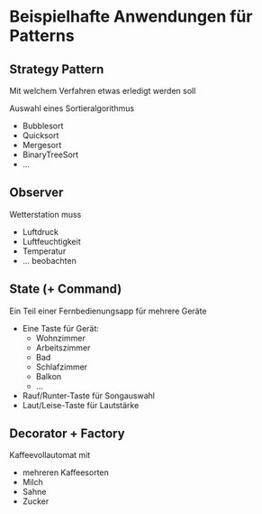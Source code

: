 Beispielhafte Anwendungen für Patterns
====

Strategy Pattern
----

Mit welchem Verfahren etwas erledigt werden soll

Auswahl eines Sortieralgorithmus
- Bubblesort
- Quicksort
- Mergesort
- BinaryTreeSort
- ...


Observer
----

Wetterstation muss
- Luftdruck
- Luftfeuchtigkeit
- Temperatur
- ...
  beobachten


State (+ Command)
----

Ein Teil einer Fernbedienungsapp für mehrere Geräte
- Eine Taste für Gerät:
    - Wohnzimmer
    - Arbeitszimmer
    - Bad
    - Schlafzimmer
    - Balkon
    - ...
- Rauf/Runter-Taste für Songauswahl
- Laut/Leise-Taste für Lautstärke


Decorator + Factory
----

Kaffeevollautomat mit
- mehreren Kaffeesorten
- Milch
- Sahne
- Zucker
